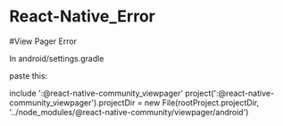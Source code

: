 # React-Native_Error

#View Pager Error

In android/settings.gradle

paste this:

include ':@react-native-community_viewpager'
project(':@react-native-community_viewpager').projectDir = new File(rootProject.projectDir, '../node_modules/@react-native-community/viewpager/android')
